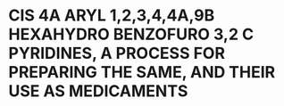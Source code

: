 # CIS 4A ARYL 1,2,3,4,4A,9B HEXAHYDRO BENZOFURO 3,2 C PYRIDINES, A PROCESS FOR PREPARING THE SAME, AND THEIR USE AS MEDICAMENTS
